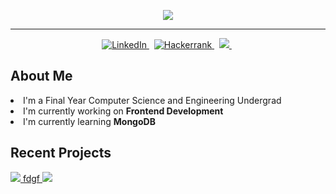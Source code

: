 
<!-- [![Typing SVG](https://readme-typing-svg.herokuapp.com?font=Architects+Daughter&center=true&&width=380&color=7AF79A&size=30&lines=Hey!+It's+Benson!;I'm+a+Full+Stack+Developer...;I'm+a+Frontend+Enthusiast)](https://git.io/typing-svg) -->

<p align="center">
  <img src="https://readme-typing-svg.herokuapp.com/?lines=Hey!+It's+Benson!;I'm+a+Full+Stack+Developer...;I'm+a+Frontend+Enthusiast&font=Orbitron&center=true&width=500&height=50&size=30&color=ffb703">
</p>

<hr>

  
<p align="center">
  <a href="https://www.linkedin.com/in/benson-thomas-ab675118b/">
    <img src="https://img.shields.io/badge/LinkedIn-0077B5?style=for-the-badge&logo=linkedin&logoColor=white" alt="LinkedIn" />
  </a>&nbsp;
  <a href="https://www.hackerrank.com/bensoncr7?h_r=internal-search&hr_r=1">
    <img src="https://img.shields.io/badge/-Hackerrank-2EC866?style=for-the-badge&logo=HackerRank&logoColor=white" alt="Hackerrank" />
  </a>&nbsp;
  <a href="mailto:bensonthomascr7@gmail.com">
    <img  src="https://img.shields.io/badge/Gmail-D14836?style=for-the-badge&logo=gmail&logoColor=white" />
  </a>&nbsp;
</p>


## About Me

<li> I'm a Final Year Computer Science and Engineering Undergrad
<li> I'm currently working on <b>Frontend Development</b>
<li> I'm currently learning <b>MongoDB</b>
  


  
## Recent Projects

  <p>
 <a href="https://github.com/volvox747/CureAI">
  <img align="" src="https://github-readme-stats.vercel.app/api/pin/?username=volvox747&repo=CureAI&theme=tokyonight" />
   fdgf
</a>
  <a href="https://github.com/YuriDevAT/smart-shopping-list">
  <img align="" src="https://github-readme-stats.vercel.app/api/pin/?username=volvox747&repo=newsHub&theme=tokyonight" />
</a>

</a>
</p>
